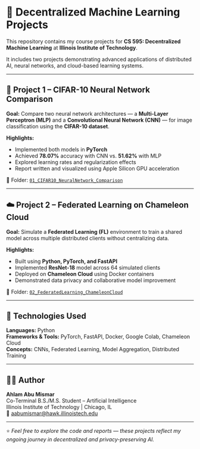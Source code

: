 # 🧠 Decentralized Machine Learning Projects

This repository contains my course projects for **CS 595: Decentralized Machine Learning** at **Illinois Institute of Technology**.

It includes two projects demonstrating advanced applications of distributed AI, neural networks, and cloud-based learning systems.

---

## 📘 Project 1 – CIFAR-10 Neural Network Comparison

**Goal:** Compare two neural network architectures — a **Multi-Layer Perceptron (MLP)** and a **Convolutional Neural Network (CNN)** — for image classification using the **CIFAR-10 dataset**.

**Highlights:**
- Implemented both models in **PyTorch**
- Achieved **78.07%** accuracy with CNN vs. **51.62%** with MLP
- Explored learning rates and regularization effects
- Report written and visualized using Apple Silicon GPU acceleration

📂 Folder: [`01_CIFAR10_NeuralNetwork_Comparison`](./01_CIFAR10_NeuralNetwork_Comparison)

---

## ☁️ Project 2 – Federated Learning on Chameleon Cloud

**Goal:** Simulate a **Federated Learning (FL)** environment to train a shared model across multiple distributed clients without centralizing data.

**Highlights:**
- Built using **Python, PyTorch, and FastAPI**
- Implemented **ResNet-18** model across 64 simulated clients
- Deployed on **Chameleon Cloud** using Docker containers
- Demonstrated data privacy and collaborative model improvement

📂 Folder: [`02_FederatedLearning_ChameleonCloud`](./02_FederatedLearning_ChameleonCloud)

---

## 🧰 Technologies Used

**Languages:** Python  
**Frameworks & Tools:** PyTorch, FastAPI, Docker, Google Colab, Chameleon Cloud  
**Concepts:** CNNs, Federated Learning, Model Aggregation, Distributed Training  

---

## 👩‍💻 Author

**Ahlam Abu Mismar**  
Co-Terminal B.S./M.S. Student – Artificial Intelligence  
Illinois Institute of Technology | Chicago, IL  
📧 aabumismar@hawk.illinoistech.edu  

---

⭐ *Feel free to explore the code and reports — these projects reflect my ongoing journey in decentralized and privacy-preserving AI.*
